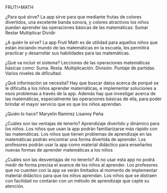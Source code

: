 FRUTI+MATH

¿Para qué sirve?
La app sirve para que mediante frutas de colores divertidos, una excelente banda sonora, y colores atractivos los niños puedan aprender las operaciones básicas de las matemáticas:
Sumar
Restar
Multiplicar
Dividir

¿A quién le sirve?
La app Fruti Math es de utilidad para aquellos niños que están iniciando mundo de las matemáticas en la escuela, les permitirá practicar y desarrollar sus habilidades para las matemáticas.

¿Qué va incluir el sistema?
Lecciones de las operaciones matemáticas básicas como:
Suma.
Resta.
Multiplicación.
División.
Puntaje de partidas.
Varios niveles de dificultad.

¿Qué información se necesita?
Hay que buscar datos acerca de porqué se le dificulta a los niños aprender matemáticas, e implementar soluciones a esos problemas a través de la app. Además hay que investigar acerca de las matemáticas, especialmente las operaciones básicas de ella, para poder brindar el mayor servicio que es que los niños aprendan.

¿Quién lo hace?
Maryelin Ramirez
Lisanny Peña 

¿Cuáles son las ventajas de tenerlo?
Aprendizaje divertido y dinámico para los niños.
Los niños que usan la app podrán familiarizarse más rápido con las matemáticas.
Los niños que tienen problemas de aprendizaje en las matemáticas podrán encontrar una forma divertida de aprender.
Los profesores podrán usar la app como material didáctico para enseñarles nuevas formas de aprender matemáticas a los niños

¿Cuáles son las desventajas de no tenerlo?
Al no usar esta app no podrá medir de forma precisa el avance de los niños al aprender.
Los profesores que no cuenten con la app se verán limitados al momento de implementar material didáctico para que los niños aprendan.
Los niños que se distraen con facilidad no contarán con un método de aprendizaje que capte su atención.

